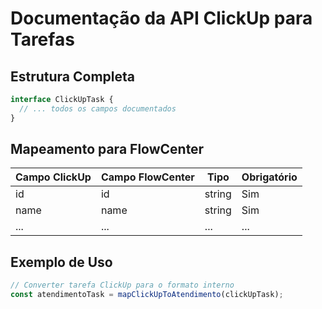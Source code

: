# Documentação da API ClickUp para Tarefas

## Estrutura Completa
```typescript
interface ClickUpTask {
  // ... todos os campos documentados
}
```

## Mapeamento para FlowCenter
| Campo ClickUp | Campo FlowCenter | Tipo | Obrigatório |
|--------------|------------------|------|-------------|
| id | id | string | Sim |
| name | name | string | Sim |
| ... | ... | ... | ... |

## Exemplo de Uso
```typescript
// Converter tarefa ClickUp para o formato interno
const atendimentoTask = mapClickUpToAtendimento(clickUpTask);
```
